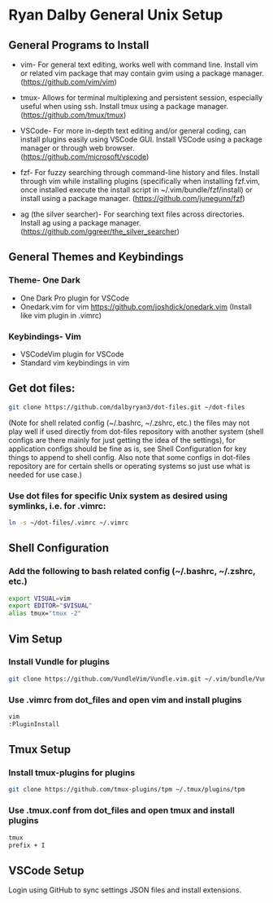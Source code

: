 # Ryan Dalby General Unix Setup

## General Programs to Install
* vim- For general text editing, works well with command line. Install vim or related vim package that may contain gvim using a package manager. (https://github.com/vim/vim)

* tmux- Allows for terminal multiplexing and persistent session, especially useful when using ssh. Install tmux using a package manager. (https://github.com/tmux/tmux)

* VSCode- For more in-depth text editing and/or general coding, can install plugins easily using VSCode GUI. Install VSCode using a package manager or through web browser. (https://github.com/microsoft/vscode)

* fzf- For fuzzy searching through command-line history and files. Install through vim while installing plugins (specifically when installing fzf.vim, once installed execute the install script in ~/.vim/bundle/fzf/install) or install using a package manager. (https://github.com/junegunn/fzf)

* ag (the silver searcher)- For searching text files across directories. Install ag using a package manager. (https://github.com/ggreer/the_silver_searcher)

## General Themes and Keybindings
### Theme- One Dark
* One Dark Pro plugin for VSCode
* Onedark.vim for vim https://github.com/joshdick/onedark.vim (Install like vim plugin in .vimrc)
### Keybindings- Vim 
* VSCodeVim plugin for VSCode
* Standard vim keybindings in vim

## Get dot files:
```bash
git clone https://github.com/dalbyryan3/dot-files.git ~/dot-files
```
(Note for shell related config (~/.bashrc, ~/.zshrc, etc.) the files may not play well if used directly from dot-files repository with another system (shell configs are there mainly for just getting the idea of the settings), for application configs should be fine as is, see Shell Configuration for key things to append to shell config. Also note that some configs in dot-files repository are for certain shells or operating systems so just use what is needed for use case.)

### Use dot files for specific Unix system as desired using symlinks, i.e. for .vimrc:
```bash
ln -s ~/dot-files/.vimrc ~/.vimrc 
```

## Shell Configuration
### Add the following to bash related config (~/.bashrc, ~/.zshrc, etc.)
```bash
export VISUAL=vim
export EDITOR="$VISUAL"
alias tmux="tmux -2"
```

## Vim Setup
### Install Vundle for plugins
```bash
git clone https://github.com/VundleVim/Vundle.vim.git ~/.vim/bundle/Vundle.vim
```

### Use .vimrc from dot_files and open vim and install plugins
```bash
vim
:PluginInstall
```

## Tmux Setup
### Install tmux-plugins for plugins
```bash
git clone https://github.com/tmux-plugins/tpm ~/.tmux/plugins/tpm
```
### Use .tmux.conf from dot_files and open tmux and install plugins
```bash
tmux
prefix + I
```

## VSCode Setup
Login using GitHub to sync settings JSON files and install extensions.
